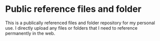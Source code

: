 # Public reference files and folder
This is a publically referenced files and folder repository for my personal use. I directly upload any files or folders that I need to reference permanently in the web.

